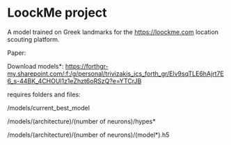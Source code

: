 # LoockMe project
A model trained on Greek landmarks for the https://loockme.com location scouting platform.

Paper:

Download models*: https://forthgr-my.sharepoint.com/:f:/g/personal/trivizakis_ics_forth_gr/Elv9sqTLE6hAjrt7E6_s-44BK_4CHOUl1z1eZhzt6oRSzQ?e=YTCrJB

requires folders and files:

/models/current_best_model

/models/(architecture)/(number of neurons)/hypes*

/models/(architecture)/(number of neurons)/(model*).h5
